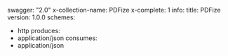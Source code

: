 swagger: "2.0"
x-collection-name: PDFize
x-complete: 1
info:
  title: PDFize
  version: 1.0.0
schemes:
- http
produces:
- application/json
consumes:
- application/json